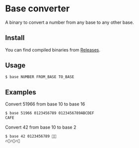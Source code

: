 # Base converter

A binary to convert a number from any base to any other base.

## Install

You can find compiled binaries from [Releases](https://github.com/ctison/base/releases).

## Usage

```sh
$ base NUMBER FROM_BASE TO_BASE
```

## Examples

Convert 51966 from base 10 to base 16

```sh
$ base 51966 0123456789 0123456789ABCDEF
CAFE
```

Convert 42 from base 10 to base 2

```sh
$ base 42 0123456789 🦾🔥
🔥🦾🔥🦾🔥🦾
```

